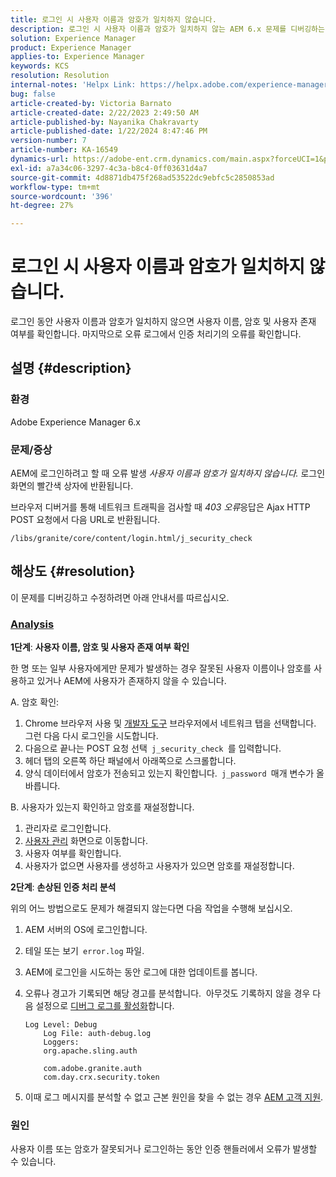 ```yaml
---
title: 로그인 시 사용자 이름과 암호가 일치하지 않습니다.
description: 로그인 시 사용자 이름과 암호가 일치하지 않는 AEM 6.x 문제를 디버깅하는 방법을 알아봅니다. 사용자 이름, 암호 확인 및 오류 로그 확인.
solution: Experience Manager
product: Experience Manager
applies-to: Experience Manager
keywords: KCS
resolution: Resolution
internal-notes: 'Helpx Link: https://helpx.adobe.com/experience-manager/kb/user-name-and-password-do-not-match-on-login.html'
bug: false
article-created-by: Victoria Barnato
article-created-date: 2/22/2023 2:49:50 AM
article-published-by: Nayanika Chakravarty
article-published-date: 1/22/2024 8:47:46 PM
version-number: 7
article-number: KA-16549
dynamics-url: https://adobe-ent.crm.dynamics.com/main.aspx?forceUCI=1&pagetype=entityrecord&etn=knowledgearticle&id=e998cd92-5bb2-ed11-83fe-6045bd0067ea
exl-id: a7a34c06-3297-4c3a-b8c4-0ff03631d4a7
source-git-commit: 4d8871db475f268ad53522dc9ebfc5c2850853ad
workflow-type: tm+mt
source-wordcount: '396'
ht-degree: 27%

---
```


# 로그인 시 사용자 이름과 암호가 일치하지 않습니다.


로그인 동안 사용자 이름과 암호가 일치하지 않으면 사용자 이름, 암호 및 사용자 존재 여부를 확인합니다. 마지막으로 오류 로그에서 인증 처리기의 오류를 확인합니다.

## 설명 {#description}


### 환경

Adobe Experience Manager 6.x

### 문제/증상

AEM에 로그인하려고 할 때 오류 발생 *사용자 이름과 암호가 일치하지 않습니다.* 로그인 화면의 빨간색 상자에 반환됩니다.

브라우저 디버거를 통해 네트워크 트래픽을 검사할 때 *403 오류*&#x200B;응답은 Ajax HTTP POST 요청에서 다음 URL로 반환됩니다.

`/libs/granite/core/content/login.html/j_security_check`


## 해상도 {#resolution}


이 문제를 디버깅하고 수정하려면 아래 안내서를 따르십시오.

### <u><b>Analysis</b></u>

<b>1단계</b>: <b>사용자 이름, 암호 및 사용자 존재 여부 확인</b>

한 명 또는 일부 사용자에게만 문제가 발생하는 경우 잘못된 사용자 이름이나 암호를 사용하고 있거나 AEM에 사용자가 존재하지 않을 수 있습니다.

A. 암호 확인:

1. Chrome 브라우저 사용 및 [개발자 도구](https://developer.chrome.com/devtools) 브라우저에서 네트워크 탭을 선택합니다. 그런 다음 다시 로그인을 시도합니다.
2. 다음으로 끝나는 POST 요청 선택` j_security_check `를 입력합니다.
3. 헤더 탭의 오른쪽 하단 패널에서 아래쪽으로 스크롤합니다.
4. 양식 데이터에서 암호가 전송되고 있는지 확인합니다.` j_password `매개 변수가 올바릅니다.


B. 사용자가 있는지 확인하고 암호를 재설정합니다.

1. 관리자로 로그인합니다.
2. [사용자 관리](https://experienceleague.adobe.com/docs/experience-manager-65/administering/home.html?lang=en&amp;amp;topic=/experience-manager/6-5/sites/administering/morehelp/security.ug.js) 화면으로 이동합니다.
3. 사용자 여부를 확인합니다.
4. 사용자가 없으면 사용자를 생성하고 사용자가 있으면 암호를 재설정합니다.


<b>2단계</b>: <b>손상된 인증 처리 분석</b>

위의 어느 방법으로도 문제가 해결되지 않는다면 다음 작업을 수행해 보십시오.

1. AEM 서버의 OS에 로그인합니다.
2. 테일 또는 보기` error.log` 파일.
3. AEM에 로그인을 시도하는 동안 로그에 대한 업데이트를 봅니다.
4. 오류나 경고가 기록되면 해당 경고를 분석합니다.  아무것도 기록하지 않을 경우 다음 설정으로 [디버그 로그를 활성화](https://experienceleague.adobe.com/docs/experience-manager-65/deploying/configuring/configure-logging.html)합니다.


   ```
   Log Level: Debug
       Log File: auth-debug.log
       Loggers:
       org.apache.sling.auth
   
       com.adobe.granite.auth
       com.day.crx.security.token
   ```


5. 이때 로그 메시지를 분석할 수 없고 근본 원인을 찾을 수 없는 경우 [AEM 고객 지원](https://experienceleague.adobe.com/?support-solution=Experience+Manager#support).


### <b>원인</b>

사용자 이름 또는 암호가 잘못되거나 로그인하는 동안 인증 핸들러에서 오류가 발생할 수 있습니다.
